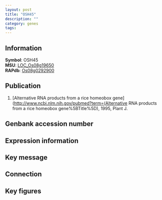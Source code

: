 ```yaml
---
layout: post
title: "OSH45"
description: ""
category: genes
tags: 
---
```


## Information
__Symbol__: OSH45  
__MSU__: [LOC_Os08g19650](http://rice.plantbiology.msu.edu/cgi-bin/ORF_infopage.cgi?orf=LOC_Os08g19650)  
__RAPdb__: [Os08g0292900](http://rapdb.dna.affrc.go.jp/viewer/gbrowse_details/irgsp1?name=Os08g0292900)  

## Publication
1. [Alternative RNA products from a rice homeobox gene](http://www.ncbi.nlm.nih.gov/pubmed?term=(Alternative RNA products from a rice homeobox gene%5BTitle%5D), 1995, Plant J.

## Genbank accession number

## Expression information

## Key message

## Connection

## Key figures


